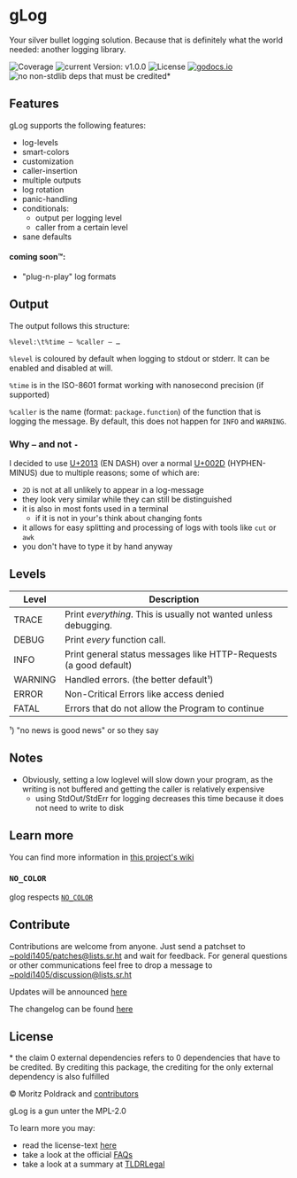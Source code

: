 # gLog

Your silver bullet logging solution. Because that is definitely what
the world needed: another logging library.

![Coverage](https://img.shields.io/static/v1?label=coverage&message=91%25&color=brightgreen&style=flat-square)
![current Version: v1.0.0](https://img.shields.io/static/v1?label=version&message=1.0.0&color=green&style=flat-square)
![License](https://img.shields.io/static/v1?label=license&message=MPL-2&color=blue&style=flat-square)
[![godocs.io](https://img.shields.io/badge/godoc-reference-blue?style=flat-square)](https://godocs.io/git.sr.ht/~poldi1405/glog)
![no non-stdlib deps that must be credited](https://img.shields.io/badge/external_dependencies-0-green?style=flat-square)\*

## Features

gLog supports the following features:

- log-levels 
- smart-colors
- customization
- caller-insertion
- multiple outputs
- log rotation
- panic-handling
- conditionals:
	- output per logging level
	- caller from a certain level
- sane defaults

#### coming soon™:

- "plug-n-play" log formats

## Output

The output follows this structure:

``` %level:\t%time – %caller – … ```

`%level` is coloured by  default when logging  to stdout  or stderr.
It  can be enabled and disabled at will.

`%time` is in the ISO-8601 format working with nanosecond precision
(if supported)

`%caller` is the  name  (format:  `package.function`)  of  the
function that is logging the message.  By default, this does not
happen for `INFO` and `WARNING`.

### Why `–` and not `-`

I  decided  to  use  [U+2013](https://codepoints.net/U+2013)  (EN
DASH)  over a normal [U+002D](https://codepoints.net/U+002D)
(HYPHEN-MINUS)  due  to multiple reasons; some of which are:

- `2D` is not at all unlikely to appear in a log-message
- they look very similar while they can still be distinguished
- it is also in most fonts used in a terminal
	- if it is not in your's think about changing fonts
- it allows for easy splitting and processing of logs with tools like
  `cut` or `awk`
- you don't have to type it by hand anyway

## Levels

| Level   | Description                                                       |
|---------|-------------------------------------------------------------------|
| TRACE   | Print *everything*. This is usually not wanted unless debugging.  |
| DEBUG   | Print *every* function call.                                      |
| INFO    | Print general status messages like HTTP-Requests (a good default) |
| WARNING | Handled errors. (the better default¹)                             |
| ERROR   | Non-Critical Errors like access denied                            |
| FATAL   | Errors that do not allow the Program to continue                  |

¹) "no news is good news" or so they say

## Notes

- Obviously, setting a low loglevel will slow down your program, as
  the writing is not buffered and getting the caller is relatively
  expensive
	- using StdOut/StdErr for logging decreases this time because
	  it does not need to write to disk

## Learn more

You can find more information in [this project's
wiki](https://man.sr.ht/~poldi1405/glog/)

### `NO_COLOR`

glog respects [`NO_COLOR`](https://no-color.org)

## Contribute

Contributions are welcome from anyone. Just send a patchset to
[~poldi1405/patches@lists.sr.ht](mailto:~poldi1405/patches@lists.sr.ht)
and wait for feedback. For general questions or other communications
feel free to drop a message to
[~poldi1405/discussion@lists.sr.ht](mailto:~poldi1405/discussion@lists.sr.ht)

Updates will be announced
[here](https://lists.sr.ht/~poldi1405/updates)

The changelog can be found
[here](https://lists.sr.ht/~poldi1405/updates?search=%5Bglog%5D)

## License

\* the claim 0 external dependencies refers to 0 dependencies that
   have to be credited. By crediting this package, the crediting for the
   only external dependency is also fulfilled

&copy; Moritz Poldrack and [contributors](CONTRIBUTORS.md)

gLog is a gun unter the MPL-2.0

To learn more you may:
- read the license-text [here](https://www.mozilla.org/en-US/MPL/2.0/)
- take a look at the official
  [FAQs](https://www.mozilla.org/en-US/MPL/2.0/FAQ/)
- take a look at a summary at
  [TLDRLegal](https://www.tldrlegal.com/l/mpl-2.0)
